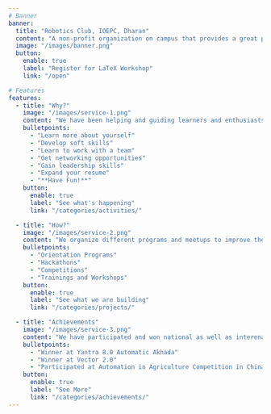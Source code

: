 ```yaml
---
# Banner
banner:
  title: "Robotics Club, IOEPC, Dharan"
  content: "A non-profit organization on campus that provides a great platform for students and enthusiasts created with the intention of encouraging, teaching, investigating, and competing in the field of robotics."
  image: "/images/banner.png"
  button:
    enable: true
    label: "Register for LaTeX Workshop"
    link: "/open"

# Features
features:
  - title: "Why?"
    image: "/images/service-1.png"
    content: "We have been helping and guiding learners and enthusiasts since 2073. Here you will:"
    bulletpoints:
      - "Learn more about yourself"
      - "Develop soft skills"
      - "Learn to work with a team"
      - "Get networking opportunities"
      - "Gain leadership skills"
      - "Expand your resume"
      - "**Have Fun!**"
    button:
      enable: true
      label: "See what's happening"
      link: "/categories/activities/"

  - title: "How?"
    image: "/images/service-2.png"
    content: "We organize different programs and meetups to improve the learning experiance of the learners. Like:"
    bulletpoints:
      - "Orientation Programs"
      - "Hackathons"
      - "Competitions"
      - "Trainings and Workshops"
    button:
      enable: true
      label: "See what we are building"
      link: "/categories/projects/"

  - title: "Achievements"
    image: "/images/service-3.png"
    content: "We have participated and won national as well as interenational events."
    bulletpoints:
      - "Winner at Yantra 8.0 Automatic Akhada"
      - "Winner at Vector 2.0"
      - "Participated at Automation in Agriculture Competition in China 2018 and 2019"
    button:
      enable: true
      label: "See More"
      link: "/categories/achievements/"
---
```

